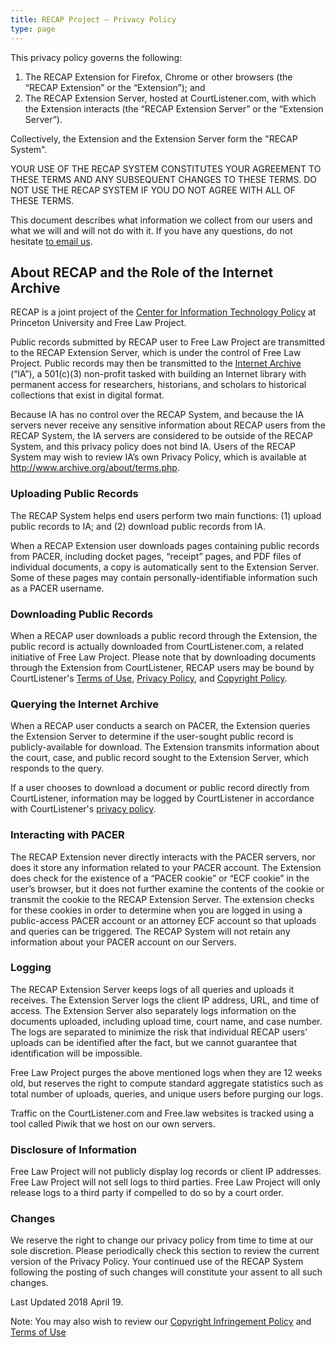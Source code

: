 ```yaml
---
title: RECAP Project — Privacy Policy
type: page
---
```


This privacy policy governs the following: 

1. The RECAP Extension for Firefox, Chrome or other browsers (the “RECAP Extension” or the “Extension”); and
2. The RECAP Extension Server, hosted at CourtListener.com, with which the Extension interacts (the “RECAP Extension Server” or the “Extension Server”). 

Collectively, the Extension and the Extension Server form the "RECAP System".

YOUR USE OF THE RECAP SYSTEM CONSTITUTES YOUR AGREEMENT TO THESE TERMS AND ANY SUBSEQUENT CHANGES TO THESE TERMS. DO NOT USE THE RECAP SYSTEM IF YOU DO NOT AGREE WITH ALL OF THESE TERMS.

This document describes what information we collect from our users and what we will and will not do with it. If you have any questions, do not hesitate [to email us][c].



## About RECAP and the Role of the Internet Archive

RECAP is a joint project of the [Center for Information Technology Policy][citp] at Princeton University and Free Law Project.

Public records submitted by RECAP user to Free Law Project are transmitted to the RECAP Extension Server, which is under the control of Free Law Project. Public records may then be transmitted to the [Internet Archive](http://www.archive.org/) (“IA”), a 501(c)(3) non-profit tasked with building an Internet library with permanent access for researchers, historians, and scholars to historical collections that exist in digital format.

Because IA has no control over the RECAP System, and because the IA servers never receive any sensitive information about RECAP users from the RECAP System, the IA servers are considered to be outside of the RECAP System, and this privacy policy does not bind IA. Users of the RECAP System may wish to review IA’s own Privacy Policy, which is available at <http://www.archive.org/about/terms.php>.


### Uploading Public Records

The RECAP System helps end users perform two main functions: (1) upload public records to IA; and (2) download public records from IA.

When a RECAP Extension user downloads pages containing public records from PACER, including docket pages, “receipt” pages, and PDF files of individual documents, a copy is automatically sent to the Extension Server. Some of these pages may contain personally-identifiable information such as a PACER username.


### Downloading Public Records

When a RECAP user downloads a public record through the Extension, the public record is actually downloaded from CourtListener.com, a related initiative of Free Law Project. Please note that by downloading documents through the Extension from CourtListener, RECAP users may be bound by CourtListener's [Terms of Use][cl-tos], [Privacy Policy][cl-pp], and [Copyright Policy][copyright].


### Querying the Internet Archive

When a RECAP user conducts a search on PACER, the Extension queries the Extension Server to determine if the user-sought public record is publicly-available for download. The Extension transmits information about the court, case, and public record sought to the Extension Server, which responds to the query.

If a user chooses to download a document or public record directly from CourtListener, information may be logged by CourtListener in accordance with CourtListener's [privacy policy][cl-pp].


### Interacting with PACER

The RECAP Extension never directly interacts with the PACER servers, nor does it store any information related to your PACER account. The Extension does check for the existence of a “PACER cookie” or “ECF cookie” in the user’s browser, but it does not further examine the contents of the cookie or transmit the cookie to the RECAP Extension Server. The extension checks for these cookies in order to determine when you are logged in using a public-access PACER account or an attorney ECF account so that uploads and queries can be triggered. The RECAP System will not retain any information about your PACER account on our Servers.


### Logging

The RECAP Extension Server keeps logs of all queries and uploads it receives. The Extension Server logs the client IP address, URL, and time of access. The Extension Server also separately logs information on the documents uploaded, including upload time, court name, and case number. The logs are separated to minimize the risk that individual RECAP users’ uploads can be identified after the fact, but we cannot guarantee that identification will be impossible.

Free Law Project purges the above mentioned logs when they are 12 weeks old, but reserves the right to compute standard aggregate statistics such as total number of uploads, queries, and unique users before purging our logs.

Traffic on the CourtListener.com and Free.law websites is tracked using a tool called Piwik that we host on our own servers. 


### Disclosure of Information

Free Law Project will not publicly display log records or client IP addresses. Free Law Project will not sell logs to third parties. Free Law Project will only release logs to a third party if compelled to do so by a court order.

### Changes

We reserve the right to change our privacy policy from time to time at our sole discretion. Please periodically check this section to review the current version of the Privacy Policy. Your continued use of the RECAP System following the posting of such changes will constitute your assent to all such changes.

Last Updated 2018 April 19.

Note: You may also wish to review our [Copyright Infringement Policy](/recap/dmca/) and [Terms of Use](/recap/tos/)


[c]: /contact/
[cl-tos]: https://www.courtlistener.com/terms/
[cl-pp]: https://www.courtlistener.com/terms/#privacy
[copyright]: https://www.courtlistener.com/terms/#copyright
[citp]: https://citp.princeton.edu
